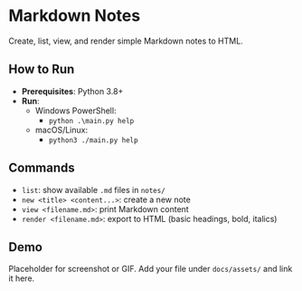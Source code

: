 # Markdown Notes

Create, list, view, and render simple Markdown notes to HTML.

## How to Run

- **Prerequisites**: Python 3.8+
- **Run**:
  - Windows PowerShell:
    - `python .\main.py help`
  - macOS/Linux:
    - `python3 ./main.py help`

## Commands

- `list`: show available `.md` files in `notes/`
- `new <title> <content...>`: create a new note
- `view <filename.md>`: print Markdown content
- `render <filename.md>`: export to HTML (basic headings, bold, italics)

## Demo

Placeholder for screenshot or GIF. Add your file under `docs/assets/` and link it here.


